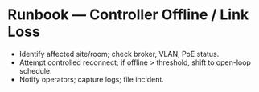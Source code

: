 # Runbook — Controller Offline / Link Loss
- Identify affected site/room; check broker, VLAN, PoE status.
- Attempt controlled reconnect; if offline > threshold, shift to open-loop schedule.
- Notify operators; capture logs; file incident.
